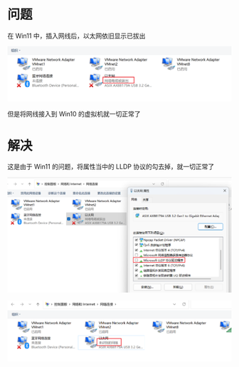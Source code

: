 # 问题

在 Win11 中，插入网线后，以太网依旧显示已拔出

![image-20221114192454250](./Win11%20网线无法识别.assets/image-20221114192454250.png)

但是将网线接入到 Win10 的虚拟机就一切正常了

# 解决

这是由于 Win11 的问题，将属性当中的 LLDP 协议的勾去掉，就一切正常了

![image-20221114192622178](./Win11%20网线无法识别.assets/image-20221114192622178.png)

![image-20221114192724263](./Win11%20网线无法识别.assets/image-20221114192724263.png)


